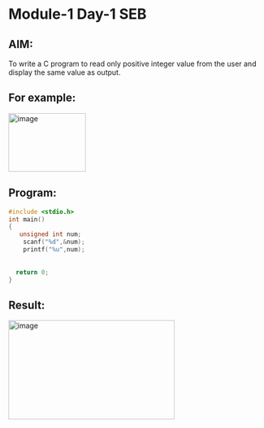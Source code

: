 #  Module-1 Day-1 SEB
## AIM: 
To write a C program to read only positive integer value from the user and display the same value as output.

## For example:
<img width="152" height="115" alt="image" src="https://github.com/user-attachments/assets/1a78541b-c3db-4563-b5ac-de454acb9cff" />

## Program:
```c
#include <stdio.h>
int main()
{
   unsigned int num;
    scanf("%d",&num);
    printf("%u",num);
    
  
  return 0;
}
```
## Result:
<img width="327" height="195" alt="image" src="https://github.com/user-attachments/assets/d6263078-073e-4ca1-b316-0e0c0201a725" />



